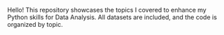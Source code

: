 Hello! 
This repository showcases the topics I covered to enhance my Python skills for Data Analysis. 
All datasets are included, and the code is organized by topic.
